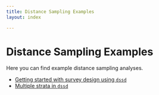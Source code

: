 ```yaml
---
title: Distance Sampling Examples
layout: index

---
```


# Distance Sampling Examples

Here you can find example distance sampling analyses.

- [Getting started with survey design using `dssd`](dssd-getting-started/GettingStarted.html)
- [Multiple strata in `dssd`](dssd-multi-strata/MultiStrataVignette.html)
